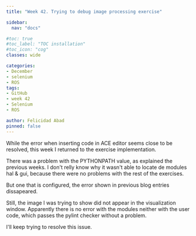 ```yaml
---
title: "Week 42. Trying to debug image processing exercise"

sidebar:
  nav: "docs"

#toc: true
#toc_label: "TOC installation"
#toc_icon: "cog"
classes: wide

categories:
- December
- selenium
- ROS
tags:
- GitHub
- week 42
- Selenium
- ROS

author: Felicidad Abad
pinned: false
---
```



While the error when inserting code in ACE editor seems close to be resolved, this week I returned to the exercise implementation.

There was a problem with the PYTHONPATH value, as explained the previous weeks. I don't relly know why it wasn't able to locate de modules hal & gui, because there were no problems with the rest of the exercises.

But one that is configured, the error shown in previous blog entries dissapeared.

Still, the image I was trying to show did not appear in the visualization window. Apparently there is no error with the modules neither with the user code, which passes the pylint checker without a problem.

I'll keep trying to resolve this issue.
